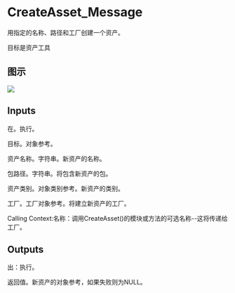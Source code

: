 # CreateAsset_Message

用指定的名称、路径和工厂创建一个资产。

目标是资产工具

## 图示

![]($-20221218-18473952.png)

## Inputs

在。执行。

目标。对象参考。

资产名称。字符串。新资产的名称。

包路径。字符串。将包含新资产的包。

资产类别。对象类别参考。新资产的类别。

工厂。工厂对象参考。将建立新资产的工厂。

Calling Context:名称：调用CreateAsset()的模块或方法的可选名称--这将传递给工厂。

## Outputs

出：执行。

返回值。新资产的对象参考，如果失败则为NULL。